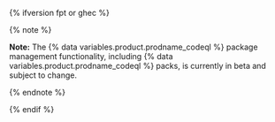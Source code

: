 {% ifversion fpt or ghec %}

{% note %}

**Note:** The {% data variables.product.prodname_codeql %} package management functionality, including {% data variables.product.prodname_codeql %} packs, is currently in beta and subject to change.

{% endnote %}

{% endif %}

